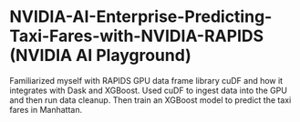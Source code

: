 # NVIDIA-AI-Enterprise-Predicting-Taxi-Fares-with-NVIDIA-RAPIDS (NVIDIA AI Playground)

Familiarized myself with RAPIDS GPU data frame library cuDF and how it integrates with Dask and XGBoost. Used cuDF to ingest data into the GPU and then run data cleanup. Then train an XGBoost model to predict the taxi fares in Manhattan.
